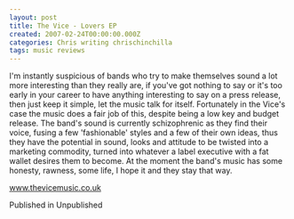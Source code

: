 ```yaml
---
layout: post
title: The Vice - Lovers EP
created: 2007-02-24T00:00:00.000Z
categories: Chris writing chrischinchilla
tags: music reviews
---
```


I'm instantly suspicious of bands who try to make themselves sound a lot more interesting than they really are, if you've got nothing to say or it's too early in your career to have anything interesting to say on a press release, then just keep it simple, let the music talk for itself. Fortunately in the Vice's case the music does a fair job of this, despite being a low key and budget release. The band's sound is currently schizophrenic as they find their voice, fusing a few 'fashionable' styles and a few of their own ideas, thus they have the potential in sound, looks and attitude to be twisted into a marketing commodity, turned into whatever a label executive with a fat wallet desires them to become. At the moment the band's music has some honesty, rawness, some life, I hope it and they stay that way.

<a href=http://www.thevicemusic.co.uk target=_blank>www.thevicemusic.co.uk</a>

Published in Unpublished
